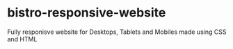 # bistro-responsive-website

Fully responisve website for Desktops, Tablets and Mobiles made using CSS and HTML
